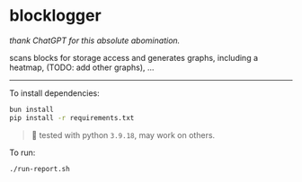 # blocklogger

*thank ChatGPT for this absolute abomination.*

scans blocks for storage access and generates graphs, including a heatmap, (TODO: add other graphs), ...

---

To install dependencies:

```bash
bun install
pip install -r requirements.txt
```

> 🐍 tested with python `3.9.18`, may work on others.

To run:

```bash
./run-report.sh
```
